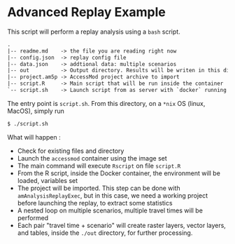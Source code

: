# Advanced Replay Example

This script will perform a replay analysis using a `bash` script.

```txt 
.
|-- readme.md    -> the file you are reading right now
|-- config.json  -> replay config file
|-- data.json    -> addtional data: multiple scenarios
|-- out          -> Output directory. Results will be writen in this directory 
|-- project.am5p -> AccessMod project archive to import 
|-- script.R     -> Main script that will be run inside the container
`-- script.sh    -> Launch script from as server with `docker` running

```

The entry point is `script.sh`. From this directory, on a `*nix` OS (linux, MacOS), simply run 

```sh 
$ ./script.sh 
```

What will happen : 

- Check for existing files and directory 
- Launch the `accessmod` container using the image set
- The main command will execute `Rscript` on file `script.R`
- From the R script, inside the Docker container, the environment will be loaded, variables set 
- The project will be imported. This step can be done with `amAnalysisReplayExec`, but in this case, we need a working project before launching the replay, to extract some statistics
- A nested loop on multiple scenarios, multiple travel times will be performed 
- Each pair "travel time + scenario" will create raster layers, vector layers, and tables, inside the `./out` directory, for further processing.
